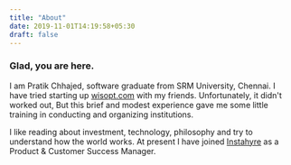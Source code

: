 ```yaml
---
title: "About"
date: 2019-11-01T14:19:58+05:30
draft: false
---
```

### Glad, you are here.

I am Pratik Chhajed, software graduate from SRM University, Chennai. I have tried starting up [wisopt.com](https://www.wisopt.com) with my friends. Unfortunately, it didn't worked out, But this brief and modest experience gave me some little training in conducting and organizing institutions.

I like reading about investment, technology, philosophy and try to understand how the world works. At present I have joined [Instahyre](https://www.instahyre.com/) as a Product & Customer Success Manager.
